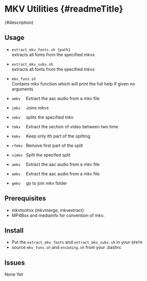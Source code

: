 MKV Utilities {#readmeTitle}
=============

{#description}

Usage
-----
* `extract_mkv_fonts.sh {path}`  
extracts all fonts from the specified mkvs

* `extract_mkv_subs.sh`  
extracts all fonts from the specified mkvs

* `mkv_funs.sh`  
  Contains mkv function which will print the full help if given no arguments 
 * `amkv  ` Extract the aac audio from a mkv file
 * `jmkv  ` Joins mkvs
 * `smkv  ` splits the specified mkv 
 * `tmkv  ` Extract the section of video between two time  
 * `kmkv  ` Keep only ith part of the spitting
 * `rfmkv ` Remove first part of the split
 * `simkv ` Spilt the specifed split
 * `amkv  ` Extract the aac audio from a mkv file
 * `amkv  ` Extract the aac audio from a mkv file
 * `gmkv  ` go to join mkv folder

Prerequisites
-------------
* mkvtoolnix (mkvmerge, mkvextract)
* MP4Box and mediainfo for convention of mkv. 

Install 
-------
* Put the `extract_mkv_fonts` and `extract_mkv_subs.sh`  in your `$PATH`
* source `mkv_funs.sh` and `encoding.sh` from your .bashrc

Issues
------
None Yet